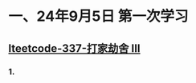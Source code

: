 # 一、24年9月5日 第一次学习
## [lteetcode-337-打家劫舍 III](https://leetcode.cn/problems/house-robber-iii/description/)

### 1.



